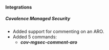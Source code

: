 
#### Integrations

##### Covalence Managed Security

- Added support for commenting on an ARO.  
- Added 5 commands:  
  - ***cov-mgsec-comment-aro***  
